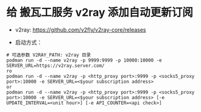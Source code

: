 # 给 搬瓦工服务 v2ray 添加自动更新订阅

- v2ray: https://github.com/v2fly/v2ray-core/releases

- 启动方式：

```shell
# 可选参数 V2RAY_PATH: v2ray 目录
podman run -d --name v2ray -p 9999:9999 -p 10000:10000 -e SERVER_URL=https://v2ray.server.com/
ro
podman run -d --name v2ray -p <http_proxy port>:9999 -p <socks5_proxy port>:10000 -e SERVER_URL=<$your subscription address>
or
podman run -d --name v2ray -p <http_proxy port>:9999 -p <socks5_proxy port>:10000 -e SERVER_URL=<$your subscription address> [-e UPDATE_INTERVAL=<unit hour>] [-e API_COUNTER=<api check>]
```
